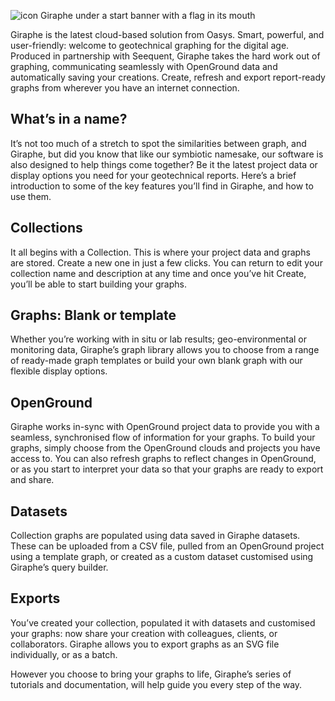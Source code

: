 ![icon Giraphe under a start banner with a flag in its mouth](https://b2c-templates-arup.s3-eu-west-1.amazonaws.com/giraphe/getting-started-article-image.svg)

Giraphe is the latest cloud-based solution from Oasys. Smart, powerful, and user-friendly: welcome to geotechnical graphing for the digital age. Produced in partnership with Seequent, Giraphe takes the hard work out of graphing, communicating seamlessly with OpenGround data and automatically saving your creations. Create, refresh and export report-ready graphs from wherever you have an internet connection.

## What’s in a name?

It’s not too much of a stretch to spot the similarities between graph, and Giraphe, but did you know that like our symbiotic namesake, our software is also designed to help things come together? Be it the latest project data or display options you need for your geotechnical reports. Here’s a brief introduction to some of the key features you’ll find in Giraphe, and how to use them.

## Collections

It all begins with a Collection. This is where your project data and graphs are stored. Create a new one in just a few clicks. You can return to edit your collection name and description at any time and once you’ve hit Create, you’ll be able to start building your graphs.

## Graphs: Blank or template

Whether you’re working with in situ or lab results; geo-environmental or monitoring data, Giraphe’s graph library allows you to choose from a range of ready-made graph templates or build your own blank graph with our flexible display options.

## OpenGround

Giraphe works in-sync with OpenGround project data to provide you with a seamless, synchronised flow of information for your graphs. To build your graphs, simply choose from the OpenGround clouds and projects you have access to. You can also refresh graphs to reflect changes in OpenGround, or as you start to interpret your data so that your graphs are ready to export and share.

## Datasets

Collection graphs are populated using data saved in Giraphe datasets. These can be uploaded from a CSV file, pulled from an OpenGround project using a template graph, or created as a custom dataset customised using Giraphe’s query builder.

## Exports

You’ve created your collection, populated it with datasets and customised your graphs: now share your creation with colleagues, clients, or collaborators. Giraphe allows you to export graphs as an SVG file individually, or as a batch.

However you choose to bring your graphs to life, Giraphe’s series of tutorials and documentation, will help guide you every step of the way.
